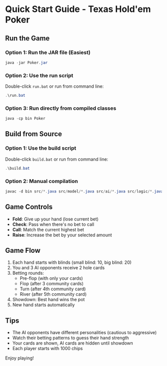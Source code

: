 # Quick Start Guide - Texas Hold'em Poker

## Run the Game

### Option 1: Run the JAR file (Easiest)
```powershell
java -jar Poker.jar
```

### Option 2: Use the run script
Double-click `run.bat` or run from command line:
```powershell
.\run.bat
```

### Option 3: Run directly from compiled classes
```powershell
java -cp bin Poker
```

## Build from Source

### Option 1: Use the build script
Double-click `build.bat` or run from command line:
```powershell
.\build.bat
```

### Option 2: Manual compilation
```powershell
javac -d bin src/*.java src/model/*.java src/ai/*.java src/logic/*.java src/ui/*.java
```

## Game Controls

- **Fold**: Give up your hand (lose current bet)
- **Check**: Pass when there's no bet to call
- **Call**: Match the current highest bet
- **Raise**: Increase the bet by your selected amount

## Game Flow

1. Each hand starts with blinds (small blind: 10, big blind: 20)
2. You and 3 AI opponents receive 2 hole cards
3. Betting rounds:
   - Pre-flop (with only your cards)
   - Flop (after 3 community cards)
   - Turn (after 4th community card)
   - River (after 5th community card)
4. Showdown: Best hand wins the pot
5. New hand starts automatically

## Tips

- The AI opponents have different personalities (cautious to aggressive)
- Watch their betting patterns to guess their hand strength
- Your cards are shown, AI cards are hidden until showdown
- Each player starts with 1000 chips

Enjoy playing!

